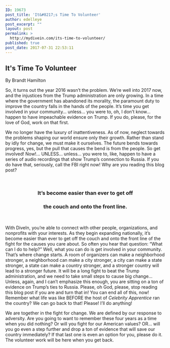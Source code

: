 ```yaml
---
ID: 19673
post_title: 'It&#8217;s Time To Volunteer'
author: edelleye
post_excerpt: ""
layout: post
permalink: >
  http://mydivein.com/its-time-to-volunteer/
published: true
post_date: 2017-07-31 22:53:11
---
```

<h2></h2>
<h2>It's Time To Volunteer</h2>
By Brandt Hamilton

So, it turns out the year 2016 wasn’t the problem. We’re well into 2017 now, and the injustices from the Trump administration are only growing. In a time where the government has abandoned its morality, the paramount duty to improve the country falls in the hands of the people. It’s time you get involved in your community… unless… you were to, oh, I don’t know… happen to have impeachable evidence on Trump. If you do, please, for the love of God, work on that first.

We no longer have the luxury of inattentiveness. As of now, neglect towards the problems shaping our world ensure only their growth. Rather than stand by idly for change, we must make it ourselves. The future bends towards progress, yes, but the pull that causes the bend is from the people. So get involved! Now!... UNLESS… unless… you were to, like, happen to have a series of audio recordings that show Trump’s connection to Russia. If you do have that, seriously, call the FBI right now! Why are you reading this blog post?

&nbsp;
<h3 style="text-align: center;">It’s become easier than ever to get off</h3>
<h3 style="text-align: center;">the couch and onto the front line.</h3>
&nbsp;

With DiveIn, you’re able to connect with other people, organizations, and nonprofits with your interests. As they begin expanding nationally, it’s become easier than ever to get off the couch and onto the front line of the fight for the causes you care about. So often you hear that question: “What can I do to help?” Well, what you can do is get involved in your community. That’s where change starts. A room of organizers can make a neighborhood stronger, a neighborhood can make a city stronger, a city can make a state stronger, a state can make a country stronger, and a stronger country will lead to a stronger future. It will be a long fight to beat the Trump administration, and we need to take small steps to cause big change… Unless, again, and I can’t emphasize this enough, you are sitting on a ton of evidence on Trump’s ties to Russia. Please, oh God, please, stop reading this blog post if you are and turn that in! You can end all of this, now! Remember what life was like BEFORE the host of <em>Celebrity Apprentice</em> ran the country? We can go back to that! Please! I’ll do anything!

We are together in the fight for change. We are defined by our response to adversity. Are you going to want to remember these four years as a time when you did nothing? Or will you fight for our American values? OR… will you go even a step further and drop a ton of evidence that will save our country immediately? If that last one is even an option for you, please do it. The volunteer work will be here when you get back.

&nbsp;